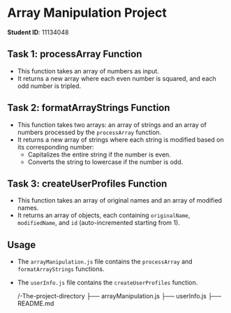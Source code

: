# Array Manipulation Project

**Student ID**: 11134048

## Task 1: processArray Function
- This function takes an array of numbers as input.
- It returns a new array where each even number is squared, and each odd number is tripled.

## Task 2: formatArrayStrings Function
- This function takes two arrays: an array of strings and an array of numbers processed by the `processArray` function.
- It returns a new array of strings where each string is modified based on its corresponding number:
  - Capitalizes the entire string if the number is even.
  - Converts the string to lowercase if the number is odd.

## Task 3: createUserProfiles Function
- This function takes an array of original names and an array of modified names.
- It returns an array of objects, each containing `originalName`, `modifiedName`, and `id` (auto-incremented starting from 1).

## Usage
- The `arrayManipulation.js` file contains the `processArray` and `formatArrayStrings` functions.
- The `userInfo.js` file contains the `createUserProfiles` function.

  /-The-project-directory
  ├── arrayManipulation.js
  ├── userInfo.js
  ├── README.md

